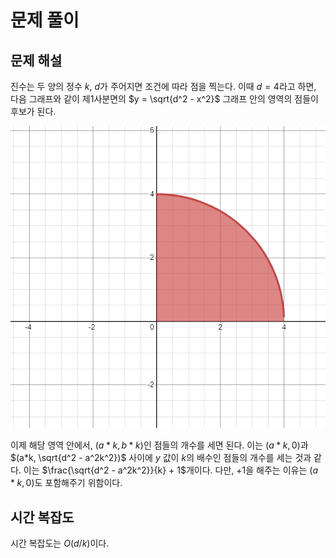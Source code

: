 # 문제 풀이

## 문제 해설

진수는 두 양의 정수 $k$, $d$가 주어지면 조건에 따라 점을 찍는다. 이때 $d = 4$라고 하면, 다음 그래프와 같이 제1사분면의 $y = \sqrt{d^2 - x^2}$ 그래프 안의 영역의 점들이 후보가 된다.

![](./images/1.png)

이제 해당 영역 안에서, $(a*k, b*k)$인 점들의 개수를 세면 된다. 이는 $(a*k, 0)$과 $(a*k, \sqrt{d^2 - a^2k^2})$ 사이에 $y$ 값이 $k$의 배수인 점들의 개수를 세는 것과 같다. 이는 $\frac{\sqrt{d^2 - a^2k^2}}{k} + 1$개이다. 다만, $+1$을 해주는 이유는 $(a*k, 0)$도 포함해주기 위함이다.

## 시간 복잡도

시간 복잡도는 $O(d/k)$이다.
